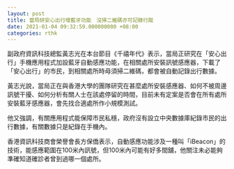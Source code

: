 ```yaml
---
layout: post
title: 當局研安心出行增藍牙功能　沒掃二維碼亦可記錄行蹤
date: 2021-01-04 09:32:59.000000000 +08:00
categories: rthk
---
```


副政府資訊科技總監黃志光在本台節目《千禧年代》表示，當局正研究在「安心出行」手機應用程式加設藍牙自動感應功能，在相關處所安裝訊號感應器，下載了「安心出行」的市民，到相關處所時毋須掃二維碼，都會被自動記錄出行數據。

黃志光說，當局正在與香港大學的團隊研究在甚麼處所安裝感應器、如何不被周邊訊號干擾、如何分析有關人士在該處停留的時間，目前未有定案是否會在所有處所安裝藍牙感應器，會先找合適處所作小規模測試。

他又強調，有關應用程式能保障市民私穩，政府沒有設立中央數據庫紀錄市民的出行數據，有關數據只是紀錄在手機內。

香港資訊科技商會榮譽會長方保僑表示，自動感應功能涉及一種叫「iBeacon」的技術，能感應範圍在100米內訊號，但100米內可能有好多間舖，他關注未必能夠準確知道確診者曾到過哪一個處所。
